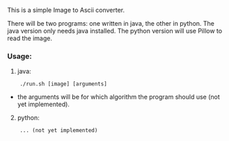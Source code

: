 This is a simple Image to Ascii converter.

There will be two programs: one written in java, the other in python.
The java version only needs java installed.
The python version will use Pillow to read the image.

### Usage: 
1) java:
```
	./run.sh [image] [arguments]
```
* the arguments will be for which algorithm the program should use (not yet implemented).
	
2) python:
```
	... (not yet implemented) 
```
